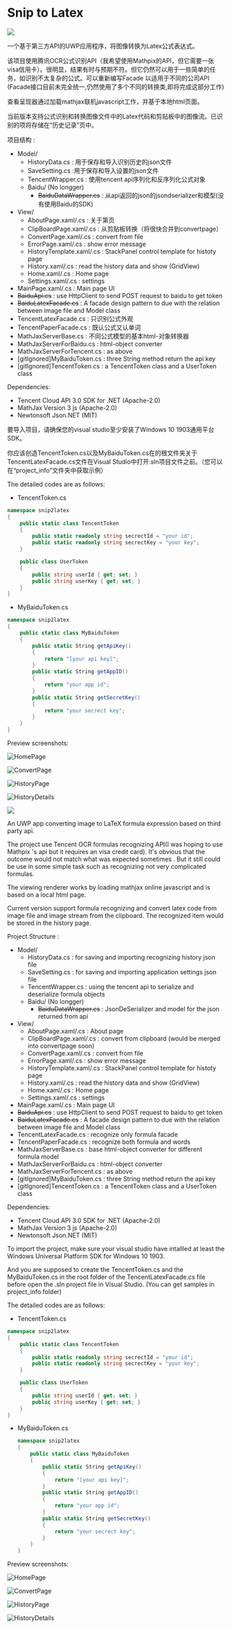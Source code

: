 # Snip to Latex
 ![]( https://gitee.com/rzbulldozer/snip2latex/blob/master/snip2latex/Assets/Logo.png)

一个基于第三方API的UWP应用程序，将图像转换为Latex公式表达式。

该项目使用腾讯OCR公式识别API（我希望使用Mathpix的API，但它需要一张visa信用卡）。很明显，结果有时与预期不符。但它仍然可以用于一些简单的任务，如识别不太复杂的公式。可以重新编写Facade 以适用于不同的公司API (Facade接口目前未完全统一,仍然使用了多个不同的转换类,即将完成这部分工作)

查看呈现器通过加载mathjax联机javascript工作，并基于本地html页面。

当前版本支持公式识别和转换图像文件中的Latex代码和剪贴板中的图像流。已识别的项将存储在“历史记录”页中。

项目结构 :

- Model/
  - HistoryData.cs : 用于保存和导入识别历史的json文件
  - SaveSetting.cs :用于保存和导入设置的json文件
  - TencentWrapper.cs : 使用tencent api序列化和反序列化公式对象
  - Baidu/ (No longger)
    - ~~BaiduDataWrapper.cs~~ : 从api返回的json的jsondserializer和模型(没有使用Baidu的SDK)
- View/
  - AboutPage.xaml/.cs : 关于第页
  - ClipBoardPage.xaml/.cs :  从剪贴板转换（将很快合并到convertpage）
  - ConvertPage.xaml/.cs : convert from file
  - ErrorPage.xaml/.cs : show error message
  - HistoryTemplate.xaml/.cs : StackPanel control template for histoty page
  - History.xaml/.cs : read the history data and show (GridView)
  - Home.xaml/.cs : Home page
  - Settings.xaml/.cs : settings
- MainPage.xaml/.cs : Main page UI 
- ~~BaiduApi.cs~~ : use HttpClient to send POST request to baidu to get token
- ~~BaiduLatexFacade.cs~~ : A facade design pattern to due with the relation between image file and Model class
- TencentLatexFacade.cs : 只识别公式外观
- TencentPaperFacade.cs : 既认公式又认单词
- MathJaxServerBase.cs : 不同公式模型的基本html-对象转换器
- MathJaxServerForBaidu.cs : html-object converter
- MathJaxServerForTencent.cs : as above
- [gitIgnored]MyBaiduToken.cs : three String method return the api key
- [gitIgnored]TencentToken.cs : a TencentToken class and a UserToken class

Dependencies:
 - Tencent Cloud API 3.0 SDK for .NET (Apache-2.0)
 - MathJax Version 3 js (Apache-2.0)
 - Newtonsoft Json.NET (MIT)

要导入项目，请确保您的visual studio至少安装了Windows 10 1903通用平台SDK。

你应该创造TencentToken.cs以及MyBaiduToken.cs在的根文件夹关于TencentLatexFacade.cs文件在Visual Studio中打开.sln项目文件之前。（您可以在“project_info”文件夹中获取示例）

The detailed codes are as follows:

- TencentToken.cs

```csharp
namespace snip2latex
{
    public static class TencentToken
    {
        public static readonly string secrectId = "your id";
        public static readonly string secrectKey = "your key";
    }

	public class UserToken
	{
    	public string userId { get; set; }
    	public string userKey { get; set; }
	}
}

```

- MyBaiduToken.cs

```csharp
namespace snip2latex
{
	public static class MyBaiduToken
	{
		public static String getApiKey()
		{
            return "[your api key]";
        }
        public static String getAppID()
        {
            return "your app id";
        }
        public static String getSecretKey()
        {
            return "your secrect key";
        }
    }
}
```

  Preview screenshots:

![HomePage](https://gitee.com/rzbulldozer/snip2latex/blob/master/project_info/HomePage.png)

![ConvertPage](https://gitee.com/rzbulldozer/snip2latex/blob/master/project_info/ConvertPage.png)

![HistoryPage](https://gitee.com/rzbulldozer/snip2latex/blob/master/project_info/HistoryPage.png)

![HistoryDetails](https://gitee.com/rzbulldozer/snip2latex/blob/master/project_info/HistoryDetails.png)

 ![](https://gitee.com/rzbulldozer/snip2latex/blob/master/snip2latex/Assets/Logo.png)

An UWP app converting image to LaTeX formula expression based on third party api.

The project use Tencent OCR formulas recognizing API(I was hoping to use Mathpix 's api but it requires an visa credit card). It's obvious that the outcome would not match what was expected sometimes . But it still could be use in some simple task such as recognizing not very complicated formulas.

The viewing renderer works by loading mathjax online javascript and is based on a local html page. 

Current version support formula recognizing and convert latex code from image file and image stream from the clipboard. The recognized item would be stored in the history page.

Project Structure :

- Model/
  - HistoryData.cs : for saving and importing recognizing history json file
  - SaveSetting.cs : for saving and importing application settings json file
  - TencentWrapper.cs : using the tencent api to serialize and deserialize formula objects
  - Baidu/ (No longger)
    - ~~BaiduDataWrapper.cs~~ : JsonDeSerializer and model for the  json returned from api
- View/
  - AboutPage.xaml/.cs : About page
  - ClipBoardPage.xaml/.cs :  convert from clipboard (would be merged into convertpage soon)
  - ConvertPage.xaml/.cs : convert from file
  - ErrorPage.xaml/.cs : show error message
  - HistoryTemplate.xaml/.cs : StackPanel control template for histoty page
  - History.xaml/.cs : read the history data and show (GridView)
  - Home.xaml/.cs : Home page
  - Settings.xaml/.cs : settings
- MainPage.xaml/.cs : Main page UI 
- ~~BaiduApi.cs~~ : use HttpClient to send POST request to baidu to get token
- ~~BaiduLatexFacade.cs~~ : A facade design pattern to due with the relation between image file and Model class
- TencentLatexFacade.cs : recognize only formula facade
- TencentPaperFacade.cs : recognize both formula and words
- MathJaxServerBase.cs : base html-object converter for different formula model
- MathJaxServerForBaidu.cs : html-object converter
- MathJaxServerForTencent.cs : as above
- [gitIgnored]MyBaiduToken.cs : three String method return the api key
- [gitIgnored]TencentToken.cs : a TencentToken class and a UserToken class

Dependencies:
 - Tencent Cloud API 3.0 SDK for .NET (Apache-2.0)
 - MathJax Version 3 js (Apache-2.0)
 - Newtonsoft Json.NET (MIT)

To import the project, make sure your visual studio have intallled at least the Windows Universal Platform  SDK for Windows 10 1903. 

And you are supposed to create the TencentToken.cs and the MyBaiduToken.cs in the root folder of the TencentLatexFacade.cs file before open the .sln project file in Visual Studio. (You can get samples in project_info folder)

The detailed codes are as follows:

- TencentToken.cs

```csharp
namespace snip2latex
{
    public static class TencentToken
    {
        public static readonly string secrectId = "your id";
        public static readonly string secrectKey = "your key";
    }

	public class UserToken
	{
    	public string userId { get; set; }
    	public string userKey { get; set; }
	}
}

```

- MyBaiduToken.cs

  ```csharp
  namespace snip2latex
  {
      public static class MyBaiduToken
      {
          public static String getApiKey()
          {
              return "[your api key]";
          }
          public static String getAppID()
          {
              return "your app id";
          }
          public static String getSecretKey()
          {
              return "your secrect key";
          }
      }
  }
  ```

Preview screenshots:

![HomePage](https://gitee.com/rzbulldozer/snip2latex/blob/master/project_info/HomePage.png)

![ConvertPage](https://gitee.com/rzbulldozer/snip2latex/blob/master/project_info/ConvertPage.png)

![HistoryPage](https://gitee.com/rzbulldozer/snip2latex/blob/master/project_info/HistoryPage.png)

![HistoryDetails](https://gitee.com/rzbulldozer/snip2latex/blob/master/project_info/HistoryDetails.png)






